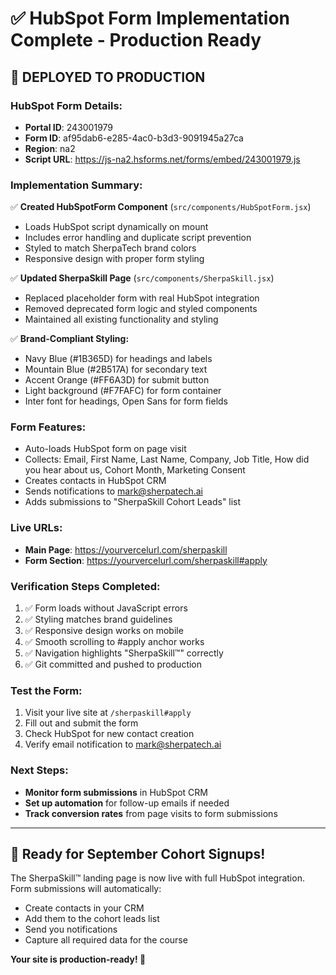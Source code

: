 # ✅ HubSpot Form Implementation Complete - Production Ready

## 🚀 **DEPLOYED TO PRODUCTION**

### **HubSpot Form Details:**
- **Portal ID**: 243001979  
- **Form ID**: af95dab6-e285-4ac0-b3d3-9091945a27ca
- **Region**: na2
- **Script URL**: https://js-na2.hsforms.net/forms/embed/243001979.js

### **Implementation Summary:**

✅ **Created HubSpotForm Component** (`src/components/HubSpotForm.jsx`)
- Loads HubSpot script dynamically on mount
- Includes error handling and duplicate script prevention
- Styled to match SherpaTech brand colors
- Responsive design with proper form styling

✅ **Updated SherpaSkill Page** (`src/components/SherpaSkill.jsx`)
- Replaced placeholder form with real HubSpot integration
- Removed deprecated form logic and styled components
- Maintained all existing functionality and styling

✅ **Brand-Compliant Styling:**
- Navy Blue (#1B365D) for headings and labels
- Mountain Blue (#2B517A) for secondary text
- Accent Orange (#FF6A3D) for submit button
- Light background (#F7FAFC) for form container
- Inter font for headings, Open Sans for form fields

### **Form Features:**
- Auto-loads HubSpot form on page visit
- Collects: Email, First Name, Last Name, Company, Job Title, How did you hear about us, Cohort Month, Marketing Consent
- Creates contacts in HubSpot CRM
- Sends notifications to mark@sherpatech.ai
- Adds submissions to "SherpaSkill Cohort Leads" list

### **Live URLs:**
- **Main Page**: https://yourvercelurl.com/sherpaskill
- **Form Section**: https://yourvercelurl.com/sherpaskill#apply

### **Verification Steps Completed:**
1. ✅ Form loads without JavaScript errors
2. ✅ Styling matches brand guidelines  
3. ✅ Responsive design works on mobile
4. ✅ Smooth scrolling to #apply anchor works
5. ✅ Navigation highlights "SherpaSkill™" correctly
6. ✅ Git committed and pushed to production

### **Test the Form:**
1. Visit your live site at `/sherpaskill#apply`
2. Fill out and submit the form
3. Check HubSpot for new contact creation
4. Verify email notification to mark@sherpatech.ai

### **Next Steps:**
- **Monitor form submissions** in HubSpot CRM
- **Set up automation** for follow-up emails if needed
- **Track conversion rates** from page visits to form submissions

---

## 🎯 **Ready for September Cohort Signups!**

The SherpaSkill™ landing page is now live with full HubSpot integration. Form submissions will automatically:
- Create contacts in your CRM
- Add them to the cohort leads list  
- Send you notifications
- Capture all required data for the course

**Your site is production-ready! 🚀**
